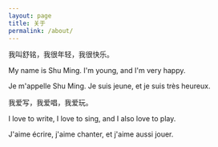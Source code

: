 ```yaml
---
layout: page
title: 关于
permalink: /about/
---
```

<div class="mt50"></div>

我叫舒铭，我很年轻，我很快乐。

My name is Shu Ming. I\'m young, and I\'m very happy. 

Je m\'appelle Shu Ming. Je suis jeune, et je suis très heureux. 

我爱写，我爱唱，我爱玩。

I love to write, I love to sing, and I also love to play.

J\'aime écrire, j\'aime chanter, et j\'aime aussi jouer.
